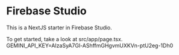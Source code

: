 # Firebase Studio

This is a NextJS starter in Firebase Studio.

To get started, take a look at src/app/page.tsx.
GEMINI_API_KEY=AIzaSyA7Gl-AShffmGHgvmUXKVn-ptU2eg-1Dh0
